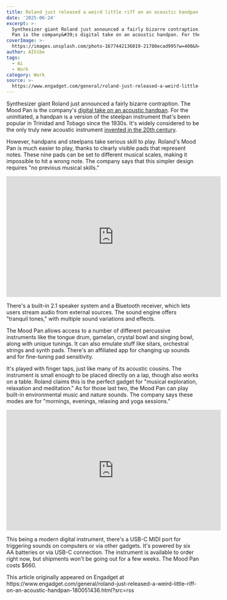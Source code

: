 ```yaml
---
title: Roland just released a weird little riff on an acoustic handpan
date: '2025-06-24'
excerpt: >-
  Synthesizer giant Roland just announced a fairly bizarre contraption. The Mood
  Pan is the company&#39;s digital take on an acoustic handpan. For the u...
coverImage: >-
  https://images.unsplash.com/photo-1677442136019-21780ecad995?w=400&h=200&fit=crop&auto=format
author: AIVibe
tags:
  - Ai
  - Work
category: Work
source: >-
  https://www.engadget.com/general/roland-just-released-a-weird-little-riff-on-an-acoustic-handpan-180051436.html?src=rss
---
```

<p>Synthesizer giant Roland just announced a fairly bizarre contraption. The Mood Pan is the company&#39;s <a data-i13n="cpos:1;pos:1" href="https://www.roland.com/global/products/mood_pan_mn-10/">digital take on an acoustic handpan</a>. For the uninitiated, a handpan is a version of the steelpan instrument that&#39;s been popular in Trinidad and Tobago since the 1930s. It&#39;s widely considered to be the only truly new acoustic instrument <a data-i13n="cpos:2;pos:1" href="https://www.un.org/ungifts/steel-pans">invented in the 20th century</a>.</p>
<p>However, handpans and steelpans take serious skill to play. Roland&#39;s Mood Pan is much easier to play, thanks to clearly visible pads that represent notes. These nine pads can be set to different musical scales, making it impossible to hit a wrong note. The company says that this simpler design requires &quot;no previous musical skills.&quot;</p>
<span id="end-legacy-contents"></span><div id="4d9484456ccb4040b404d663a6748c27"><iframe width="560" height="315" src="https://www.youtube.com/embed/qUEBqxv7i5o?si=AZeUVOYUhXTpzZhP" title="YouTube video player" frameborder="0" allowfullscreen></iframe></div>
<p>There&#39;s a built-in 2.1 speaker system and a Bluetooth receiver, which lets users stream audio from external sources. The sound engine offers &quot;tranquil tones,&quot; with multiple sound variations and effects.</p>
<p>The Mood Pan allows access to a number of different percussive instruments like the tongue drum, gamelan, crystal bowl and singing bowl, along with unique tunings. It can also emulate stuff like sitars, orchestral strings and synth pads. There&#39;s an affiliated app for changing up sounds and for fine-tuning pad sensitivity.</p>
<p>It&#39;s played with finger taps, just like many of its acoustic cousins. The instrument is small enough to be placed directly on a lap, though also works on a table. Roland claims this is the perfect gadget for &quot;musical exploration, relaxation and meditation.&quot; As for those last two, the Mood Pan can play built-in environmental music and nature sounds. The company says these modes are for &quot;mornings, evenings, relaxing and yoga sessions.&quot;</p>
<div id="efd40c9134aa4894b1d7f8a859574adb"><iframe width="560" height="315" src="https://www.youtube.com/embed/7NV80BOwYwE?si=Fv6_8yLubsehwvsJ" title="YouTube video player" frameborder="0" allowfullscreen></iframe></div>
<p>This being a modern digital instrument, there&#39;s a USB-C MIDI port for triggering sounds on computers or via other gadgets. It&#39;s powered by six AA batteries or via USB-C connection. The instrument is available to order right now, but shipments won&#39;t be going out for a few weeks. The Mood Pan costs $660.</p>This article originally appeared on Engadget at https://www.engadget.com/general/roland-just-released-a-weird-little-riff-on-an-acoustic-handpan-180051436.html?src=rss
